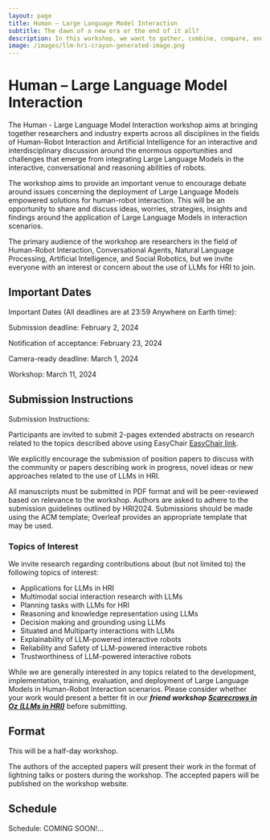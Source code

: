 ```yaml
---
layout: page
title: Human – Large Language Model Interaction
subtitle: The dawn of a new era or the end of it all?
description: In this workshop, we want to gather, combine, compare, and share insights and knowledge across the wide HRI community on the pitfalls and opportunities that the application of LLMs in HRI research can present.
image: /images/llm-hri-crayon-generated-image.png
---
```


# Human – Large Language Model Interaction

The Human - Large Language Model Interaction workshop aims at bringing together researchers and industry experts across all disciplines in the fields of Human-Robot Interaction and Artificial Intelligence for an interactive and interdisciplinary discussion around the enormous opportunities and challenges that emerge from integrating Large Language Models in the interactive, conversational and reasoning abilities of robots.   

The workshop aims to provide an important venue to encourage debate around issues concerning the deployment of Large Language Models empowered solutions for human-robot interaction. This will be an opportunity to share and discuss ideas, worries, strategies, insights and findings around the application of Large Language Models in interaction scenarios.   

The primary audience of the workshop are researchers in the field of Human-Robot Interaction, Conversational Agents, Natural Language Processing, Artificial Intelligence, and Social Robotics, but we invite everyone with an interest or concern about the use of LLMs for HRI to join.


## [](#dates)Important Dates

Important Dates (All deadlines are at 23:59 Anywhere on Earth time):

Submission deadline: February 2, 2024 

Notification of acceptance: February 23, 2024 

Camera-ready deadline: March 1, 2024 

Workshop: March 11, 2024 


## [](#submission)Submission Instructions

Submission Instructions:

Participants are invited to submit 2-pages extended abstracts on research related to the topics described above using EasyChair [EasyChair link](https://easychair.org/conferences/?conf=hllmi24). 

We explicitly encourage the submission of position papers to discuss with the community or papers describing work in progress, novel ideas or new approaches related to the use of LLMs in HRI.   

All manuscripts must be submitted in PDF format and will be peer-reviewed based on relevance to the workshop. 
Authors are asked to adhere to the submission guidelines outlined by HRI2024. 
Submissions should be made using the ACM template; Overleaf provides an appropriate template that may be used. 

### Topics of Interest
We invite research regarding contributions about (but not limited to) the following topics of interest:

- Applications for LLMs in HRI 
- Multimodal social interaction research with LLMs 
- Planning tasks with LLMs for HRI 
- Reasoning and knowledge representation using LLMs 
- Decision making and grounding using LLMs 
- Situated and Multiparty interactions with LLMs 
- Explainability of LLM-powered interactive robots 
- Reliability and Safety of LLM-powered interactive robots 
- Trustworthiness of LLM-powered interactive robots

While we are generally interested in any topics related to the development, implementation, training, evaluation, and deployment of Large Language Models in Human-Robot Interaction scenarios. 
Please consider whether your work would present a better fit in our ***friend workshop [Scarecrows in Oz (LLMs in HRI)](https://scarecrows-hri.github.io/)*** before submitting.



## [](#format)Format

This will be a half-day workshop.

The authors of the accepted papers will present their work in the format of lightning talks or posters during the workshop. The accepted papers will be published on the workshop website. 

<!-- Format and Activities: -->


## [](#schedule)Schedule

Schedule: COMING SOON!...



<!-- ## [](#organizers)Organizers

Daniel Hernández García

Marta Romeo

Christian Dondrup

Nancie Gunson

Angus Addlesee

Weronika Sieińska

Oliver Lemon

Alessandro Suglia

Matthew Aylett -->
